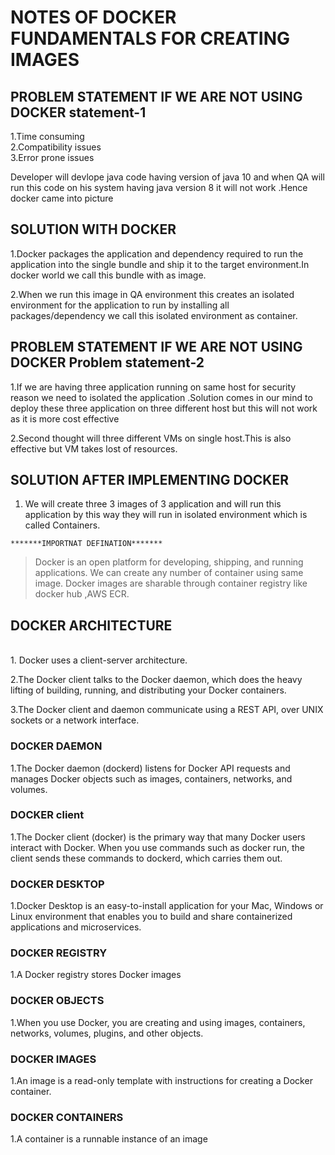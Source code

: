 # NOTES OF DOCKER FUNDAMENTALS FOR CREATING IMAGES

## PROBLEM STATEMENT IF WE ARE NOT USING DOCKER  statement-1

1.Time consuming <br> 
2.Compatibility issues <br>
3.Error prone issues<br>

  Developer will devlope java code having version of java 10 and when 
  QA will run this code on his system having java version 8 it will not
  work .Hence docker came into picture

  ## SOLUTION WITH DOCKER

  1.Docker packages the application and dependency required to run the application into the
    single bundle and ship it to the target environment.In docker world we call this bundle with
    as image.

  2.When we run this image in QA environment this creates an isolated environment for the application
    to run by installing all packages/dependency we call this isolated environment as container.


  ## PROBLEM STATEMENT IF WE ARE NOT USING DOCKER  Problem statement-2

  1.If we are having three application running on same host for security reason we need to
       isolated the application .Solution comes in our mind to deploy these three application
       on three different host but this will not work as it is more cost effective

  2.Second thought will three different VMs on single host.This is also effective but
      VM takes lost of resources.

  ## SOLUTION AFTER IMPLEMENTING DOCKER

  1. We will create three 3 images of 3 application and will run this application by this way
       they will run in isolated environment which is called Containers.

    *******IMPORTNAT DEFINATION*******

  >Docker is an open platform for developing, shipping, and running applications. 
  >We can create any number of container using same image.
  >Docker images are sharable through container registry like docker hub ,AWS ECR.


  ## DOCKER ARCHITECTURE
  <br>
  1. Docker uses a client-server architecture.

  2.The Docker client talks to the Docker daemon, which does the heavy lifting 
    of building, running, and distributing your Docker containers.

  3.The Docker client and daemon communicate using a REST API, over UNIX 
    sockets or a network interface.

  ### DOCKER DAEMON 

  1.The Docker daemon (dockerd) listens for Docker API requests and manages Docker objects such as 
  images, containers, networks, and volumes. 

  ### DOCKER client

  1.The Docker client (docker) is the primary way that many Docker users interact with Docker. When you use commands such as docker run,
   the client sends these commands to dockerd, which carries them out.

  ### DOCKER DESKTOP

  1.Docker Desktop is an easy-to-install application for your Mac, Windows or Linux environment that enables you to 
  build and share containerized applications and microservices.

  ### DOCKER REGISTRY

  1.A Docker registry stores Docker images

  ### DOCKER OBJECTS 

  1.When you use Docker, you are creating and using 
    images, containers, networks, volumes, plugins, and other objects.

  ### DOCKER IMAGES 

  1.An image is a read-only template with instructions for creating a Docker container.

  ### DOCKER CONTAINERS 

  1.A container is a runnable instance of an image







